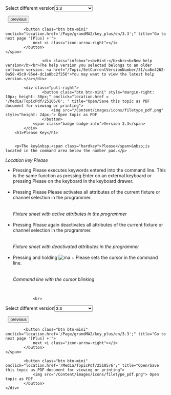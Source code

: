 
<div class="topic-navigation">

<div class="pull-right">
	<span class="pull-left">


<div class="pull-left">
<form action="/Topic/SetCurrentVersionNumber" class="form-inline" id="frmTagSelector" method="post">	<span class="form-mini">
		<div class="input-prepend"><span class="add-on">Select different version</span><select autocomplete="off" id="versionNumberId" name="versionNumberId" onchange="$(this).closest('#frmTagSelector').submit();" style="width: 120px;"><option value="">- latest -</option>
<option selected="selected" value="6">3.3</option>
<option value="14">3.4</option>
<option value="18">3.5</option>
<option value="21">3.6</option>
<option value="23">3.7</option>
<option value="27">3.8</option>
<option value="31">3.9</option>
</select></div>
		<input data-val="true" data-val-number="The field Int32 must be a number." data-val-required="The Int32 field is required." id="ProductId" name="ProductId" type="hidden" value="11">
		<input id="CurrentGuid" name="CurrentGuid" type="hidden" value="ca6e4262-0a58-45c9-95e4-dc1a0bc2f256">
	</span>
</form></div>&nbsp;	</span>
	<span class="pull-right" style="white-space: nowrap;">
			<button class="btn btn-mini" onclick="location.href='/Page/grandMA2/key_defpause/en/3.3'; " title="Go to previous page 'Pause [large]'">
				<i class="icon-arrow-left"></i> previous
			</button>

			<button class="btn btn-mini" onclick="location.href='/Page/grandMA2/key_plus/en/3.3';" title="Go to next page '[Plus] +'">
				next <i class="icon-arrow-right"></i> 
			</button>
	</span>
</div>
<div class="clear-fix" style="margin-bottom: 10px"></div>
</div>

					<div class="infobox"><b>Hint:</b><br><b>New help version</b><br>The help version you selected belongs to an older software version. <a href="/Topic/SetCurrentVersionNumber/31/ca6e4262-0a58-45c9-95e4-dc1a0bc2f256">You may want to view the latest help version.</a></div>

			<div class="pull-right">
					<button class="btn btn-mini" style="margin-right: 10px; height: 30px;" onclick="location.href = '/Media/TopicPdf/25105/6'; " title="Open/Save this topic as PDF document for viewing or printing">
						<img src="/Content/images/icons/filetype_pdf.png" style="height: 24px;"> Open topic as PDF
					</button>
				<span class="badge badge-info">Version 3.3</span>
			</div>
		<h1>Please Key</h1>


		<p>The key&nbsp;<span class="hardkey">Please</span>&nbsp;is located in the command area below the number pad.</p>

<p><img alt="" src="/Media/Image/img_please-key_v3-2.png"><br>
<em>Location key Please&nbsp;</em></p>

<ul>
	<li>Pressing&nbsp;<span class="hardkey">Please</span>&nbsp;executes keywords entered into the command line. This is the same function as pressing Enter on an external keyboard or pressing&nbsp;<span class="hardkey">Please</span> on the keyboard in the keyboard drawer.<br>
	&nbsp;</li>
	<li>Pressing&nbsp;<span class="hardkey">Please</span> <span class="hardkey">Please</span>&nbsp;activates all attributes of the current fixture or channel selection in the programmer.<br>
	<br>
	<img alt="" src="/Media/Image/window_fixture-sheet-active-attributes_v3-2.png"><br>
	<em>Fixture sheet with active attributes in the programmer</em><br>
	&nbsp;</li>
	<li>Pressing&nbsp;<span class="hardkey">Please</span> again deactivates all attributes of the current fixture or channel selection in the programmer.<br>
	<br>
	<img alt="" src="/Media/Image/window_fixture-sheet-deactiveted-attributes_v3-2.png"><br>
	<em>Fixture sheet with deactivated attributes in the programmer</em><br>
	&nbsp;</li>
	<li>Pressing and holding&nbsp;<span class="hardkey"><img alt="ma" src="/Media/Mlg/ma_1.png"></span> + <span class="hardkey">Please</span>&nbsp;sets the cursor in the command line.<br>
	<br>
	<img alt="" src="/Media/Image/img_commandline_cursor_3_2.png"><br>
	<em>Command line with the cursor&nbsp;</em><em>blinking&nbsp;</em></li>
</ul>

<p>&nbsp;</p>


				<br>
<div class="topic-navigation">

<div class="pull-right">
	<span class="pull-left">


<div class="pull-left">
<form action="/Topic/SetCurrentVersionNumber" class="form-inline" id="frmTagSelector" method="post">	<span class="form-mini">
		<div class="input-prepend"><span class="add-on">Select different version</span><select autocomplete="off" id="versionNumberId" name="versionNumberId" onchange="$(this).closest('#frmTagSelector').submit();" style="width: 120px;"><option value="">- latest -</option>
<option selected="selected" value="6">3.3</option>
<option value="14">3.4</option>
<option value="18">3.5</option>
<option value="21">3.6</option>
<option value="23">3.7</option>
<option value="27">3.8</option>
<option value="31">3.9</option>
</select></div>
		<input data-val="true" data-val-number="The field Int32 must be a number." data-val-required="The Int32 field is required." id="ProductId" name="ProductId" type="hidden" value="11">
		<input id="CurrentGuid" name="CurrentGuid" type="hidden" value="ca6e4262-0a58-45c9-95e4-dc1a0bc2f256">
	</span>
</form></div>&nbsp;	</span>
	<span class="pull-right" style="white-space: nowrap;">
			<button class="btn btn-mini" onclick="location.href='/Page/grandMA2/key_defpause/en/3.3'; " title="Go to previous page 'Pause [large]'">
				<i class="icon-arrow-left"></i> previous
			</button>

			<button class="btn btn-mini" onclick="location.href='/Page/grandMA2/key_plus/en/3.3';" title="Go to next page '[Plus] +'">
				next <i class="icon-arrow-right"></i> 
			</button>
	</span>
</div>
	<div class="clear-fix"></div>
	<div class="pull-right">
	
			<button class="btn btn-mini" onclick="location.href='/Media/TopicPdf/25105/6';" title="Open/Save this topic as PDF document for viewing or printing">
				<img src="/Content/images/icons/filetype_pdf.png"> Open topic as PDF
			</button>
	</div>
<div class="clear-fix" style="margin-bottom: 10px"></div>
</div>

	
